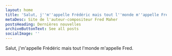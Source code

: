 ```yaml
---
layout: home
title: 'Salut, j''m''appelle Frédéric mais tout l''monde m''appelle Fred.'
metaDesc: Site de l'auteur-compositeur Fred Maher
postsHeading: Dernières nouvelles
archiveButtonText: See all posts
socialImage: ''
---
```

Salut, j'm'appelle Frédéric mais tout l'monde m'appelle Fred.